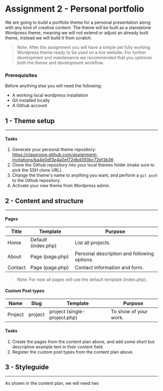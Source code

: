 # Assignment 2 - Personal portfolio

We are going to build a portfolio theme for a personal presentation along with any kind of creative content. The theme will be built as a standalone Wordpress theme, meaning we will not extend or adjust an already built theme, instead we will build it from scratch.

> Note: After the assignment you will have a simple yet fully working Wordpress theme ready to be used on a live website. For further development and maintenance we recommended that you optimize both the theme and development workflow.

### Prerequisites
Before anything else you will need the following:

* A working local wordpress installation
* Git installed locally
* A Github account

## 1 - Theme setup
---

#### Tasks
1. Generate your personal theme repository:
https://classroom.github.com/assignment-invitations/ba4e0df3e4a0ef72dbd393bc72ef3b36 
2. Clone the Github repository into your local themes folder (make sure to pick the SSH clone URL).
3. Change the theme's name to anything you want, and perform a `git push` to the Github repository.
4. Activate your new theme from Wordpress admin.


## 2 - Content and structure
---

#### Pages
| Title  | Template  | Purpose  |
|---|---|---|
| Home  | Default (index.php) | List all projects.  |
| About  | Page (page.php)  | Personal description and following options.  |
| Contact  | Page (page.php)  | Contact information and form.  |

> Note: For now all pages will use the default template (index.php).

#### Custom Post types
| Name  | Slug | Template | Purpose |
|---|---|---|---|
| Project  | project | project (single-project.php) | To show of your work. |

#### Tasks
1. Create the pages from the content plan above, and add some short but descriptive example text in their content field.
2. Register the custom post types from the content plan above.


## 3 - Styleguide
---

As shown in the content plan, we will need two 
